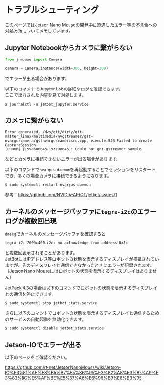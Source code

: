 # トラブルシューティング

このページではJetson Nano Mouseの開発中に遭遇したエラー等の不具合への対処方法についてメモしています。

## Jupyter Notebookからカメラに繋がらない

```python
from jnmouse import Camera

camera = Camera.instance(width=300, height=300)
```

でエラーが出る場合があります。

以下のコマンドでJupyter Labの詳細なログを確認できます。  
ここで出力された内容を見て対処します。

```
$ journalctl -u jetbot_jupyter.service 
```

## カメラに繋がらない

```
Error generated. /dvs/git/dirty/git-master_linux/multimedia/nvgstreamer/gst-nvarguscamera/gstnvarguscamerasrc.cpp, execute:543 Failed to create CaptureSession
[ERROR] [1598606645.153198645]: Could not get gstreamer sample.
```

などとカメラに接続できないエラーが出る場合があります。

以下のコマンドで`nvargus-daemon`を再起動することでセッションをリスタートでき、多くの場合カメラに接続できるようになります。

```
$ sudo systemctl restart nvargus-daemon
```

参考：https://github.com/NVIDIA-AI-IOT/jetbot/issues/1

## カーネルのメッセージバッファに`tegra-i2c`のエラーログが複数回出現

`dmesg`でカーネルのメッセージバッファを確認すると
```
tegra-i2c 7000c400.i2c: no acknowledge from address 0x3c
```
と複数回表示されることがあります。  
JetBotにはIPアドレス等ロボットの状態を表示するディスプレイが搭載されていますが、そのディスプレイと通信できなかったときにエラーが記録されます。  
（Jetson Nano Mouseにはロボットの状態を表示するディスプレイはありません）

JetPack 4.3の場合は以下のコマンドでロボットの状態を表示するディスプレイとの通信を停止できます。

```
$ sudo systemctl stop jetbot_stats.service
```

さらに以下のコマンドでロボットの状態を表示するディスプレイと通信するためのサービスの自動起動を無効化できます。

```
$ sudo systemctl disable jetbot_stats.service
```

## Jetson-IOでエラーが出る

以下のページをご確認ください。

https://github.com/rt-net/JetsonNanoMouse/wiki/Jetson-IO%E3%81%AE%E8%B5%B7%E5%8B%95%E3%82%A8%E3%83%A9%E3%83%BC%E5%AF%BE%E5%87%A6%E6%96%B9%E6%B3%95
